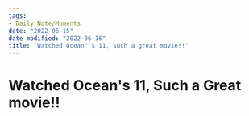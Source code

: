 ```yaml
---
tags:
- Daily_Note/Moments
date: "2022-06-15"
date modified: "2022-06-16"
title: 'Watched Ocean''s 11, such a great movie!!'
---
```


# Watched Ocean's 11, Such a Great movie!!
